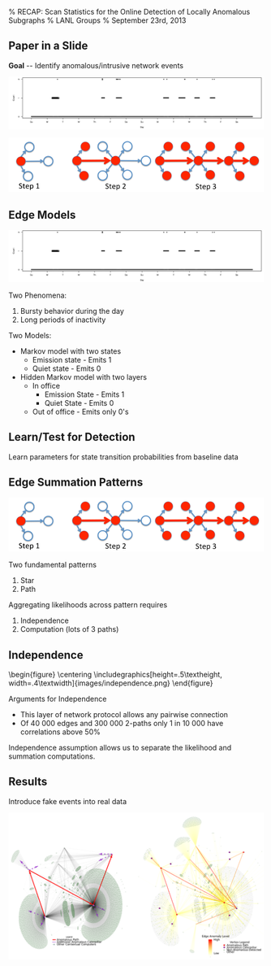 % RECAP: Scan Statistics for the Online Detection of Locally Anomalous Subgraphs
% LANL Groups
% September 23rd, 2013

Paper in a Slide
----------------

**Goal** --  Identify anomalous/intrusive network events

![Build model for behavior on each edge](images/edge-model.png)

![Sum anomalous behavior over traditional attack traversals](images/traversal.png)

Edge Models
-----------

![Build model for behavior on each edge](images/edge-model.png)

Two Phenomena:

1.  Bursty behavior during the day
2.  Long periods of inactivity

Two Models:

*   Markov model with two states
    *   Emission state - Emits 1
    *   Quiet state - Emits 0
*   Hidden Markov model with two layers
    *   In office
        *   Emission State - Emits 1
        *   Quiet State - Emits 0
    *   Out of office - Emits only 0's


Learn/Test for Detection
------------------------

Learn parameters for state transition probabilities from baseline data

Edge Summation Patterns
-----------------------

![Sum anomalous behavior over traditional attack traversals](images/traversal.png)

Two fundamental patterns

1.  Star
2.  Path

Aggregating likelihoods across pattern requires

1.  Independence
2.  Computation (lots of 3 paths)

Independence
------------

\begin{figure}
\centering
\includegraphics[height=.5\textheight, width=.4\textwidth]{images/independence.png}
\end{figure}

Arguments for Independence

*   This layer of network protocol allows any pairwise connection
*   Of 40 000 edges and 300 000 2-paths only 1 in 10 000 have correlations above 50%

Independence assumption allows us to separate the likelihood and summation computations.

Results
-------

Introduce fake events into real data

![](images/results.png)
